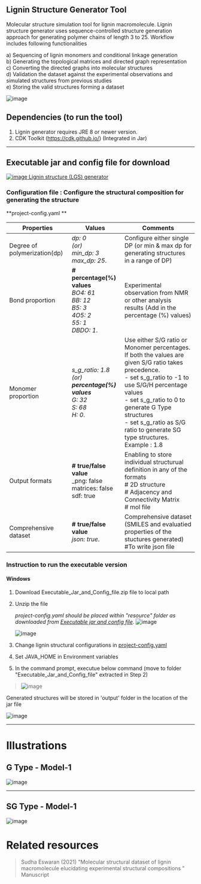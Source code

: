 ## Lignin Structure Generator Tool
Molecular structure simulation tool for lignin macromolecule. Lignin structure generator uses sequence-controlled structure generation approach for generating polymer chains of length 3 to 25. Workflow includes following functionalities <br>

a) Sequencing of lignin monomers and conditional linkage generation <br>
b) Generating the topological matrices and directed graph representation <br>
c) Converting the directed graphs into molecular structures <br>
d) Validation the dataset against the experimental observations and simulated structures from previous studies <br>
e) Storing the valid structures forming a dataset <br>

![image](https://user-images.githubusercontent.com/18223595/129457099-80c1b9e9-1307-4820-a73a-af8472f923d2.png)


## Dependencies (to run the tool)
1) Lignin generator requires JRE 8 or newer version.
2) CDK Toolkit (https://cdk.github.io/)   (Integrated in Jar)

---

## Executable jar and config file for download

[![image](https://user-images.githubusercontent.com/18223595/129457605-f9f67df5-0d2c-4250-9800-2aaf96c7195f.png) Lignin structure (LGS) generator](https://github.com/sudhacheran/lignin-structure-generator/blob/7c250d7bde269b78df7e817dba895016616b9234/Executable_Jar_and_Config_file.zip)

### Configuration file : Configure the structural composition for generating the structure

**project-config.yaml
**

| Properties                   | Values                | Comments                              |
| ---------------------------- |---------------------  | --------|
| Degree of polymerization(dp) |_dp: 0 <br> (or) <br> min_dp: 3<br>  max_dp: 25_. | Configure either single DP (or min & max dp for generating structures in a range of DP)|
| Bond proportion |   **# percentage(%) values** <br> _BO4: 61 <br>   BB: 12 <br>     B5: 3 <br>   4O5: 2 <br>  55: 1 <br>  DBDO: 1_. | Experimental observation from NMR or other analysis results (Add in the percentage (%) values) |
| Monomer proportion | _s_g_ratio: 1.8 <br>  (or) <br>  **percentage(%) values** <br>  G: 32 <br> S: 68 <br>  H: 0_. |  Use either S/G ratio or Monomer percentages. If both the values are given S/G ratio takes precedence. <br> - set s_g_ratio to -1 to use S/G/H percentage values <BR> - set s_g_ratio to 0 to generate G Type structures <Br> - set s_g_ratio as S/G ratio to generate SG type structures. Example : 1.8 |
|Output formats| **# true/false value** <br> _png: false     <br>    matrices: false   <br>    sdf: true    | Enabling to store individual structurual definition in any of the formats <br> # 2D structure <br> # Adjacency and Connectivity Matrix <br> # mol file <br> |
|Comprehensive dataset|**# true/false value** <br> _json: true_.  | Comprehensive dataset (SMILES and evaluatied properties of the stuctures generated) <br>  #To write json file
  
### Instruction to run the executable version

#### Windows	
1) Download Executable_Jar_and_Config_file.zip file to local path  	

2) Unzip the file
	
     _project-config.yaml should be placed within "resource" folder as downloaded from [Executable jar and config file](https://github.com/sudhacheran/LigninStructureGenerator/tree/main/Executable%20Jar%20and%20Config)_. 
      ![image](https://user-images.githubusercontent.com/18223595/129494159-cb8e0b77-ffb2-40f4-ab8c-f15387d4d933.png)
      
      ![image](https://user-images.githubusercontent.com/18223595/129085991-d36352f6-ae6c-4727-bfac-00cedf65a305.png)
3) Change lignin structural configurations in [project-config.yaml](https://github.com/sudhacheran/LigninStructureGenerator/blob/main/Executable%20Jar%20and%20Config/resources/project_config.yaml)

4) Set JAVA_HOME in Environment variables

5) In the command prompt, executue below command  (move to folder "Executable_Jar_and_Config_file" extracted in Step 2)
> ![image](https://user-images.githubusercontent.com/18223595/129494243-140ccee0-24e9-4f3d-9e78-75055681ea3f.png)


Generated structures will be stored in 'output' folder in the location of the jar file

![image](https://user-images.githubusercontent.com/18223595/129085903-555e278c-86ba-489b-8102-e1b8061073e8.png)

  
---

# Illustrations

## G Type - Model-1
![image](https://user-images.githubusercontent.com/18223595/129457493-43b2dc47-0959-40ee-843c-ebf030a47cb5.png)


---


## SG Type - Model-1
![image](https://user-images.githubusercontent.com/18223595/129457501-d2d6d6f2-8695-4739-9e8e-e9ecd8f92262.png)


# Related resources
> Sudha Eswaran (2021) "Molecular structural dataset of lignin macromolecule elucidating experimental structural compositions "  Manuscript



   
   




